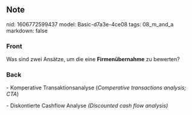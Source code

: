 ## Note
nid: 1606772599437
model: Basic-d7a3e-4ce08
tags: 08_m_and_a
markdown: false

### Front
<p>Was sind zwei Ansätze, um die eine <b>Firmenübernahme</b> zu
bewerten?

### Back
<p>- Komperative Transaktionsanalyse (<i>Comperative transactions
analysis; CTA</i>)
<p>- Diskontierte Cashflow Analyse <i>(Discounted cash flow
analysis)</i>
